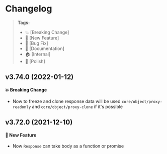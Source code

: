 Changelog
=========

> **Tags:**
> - :boom:       [Breaking Change]
> - :rocket:     [New Feature]
> - :bug:        [Bug Fix]
> - :memo:       [Documentation]
> - :house:      [Internal]
> - :nail_care:  [Polish]

## v3.74.0 (2022-01-12)

#### :boom: Breaking Change

* Now to freeze and clone response data will be used `core/object/proxy-readonly` and `core/object/proxy-clone` if it's possible

## v3.72.0 (2021-12-10)

#### :rocket: New Feature

* Now `Response` can take body as a function or promise
